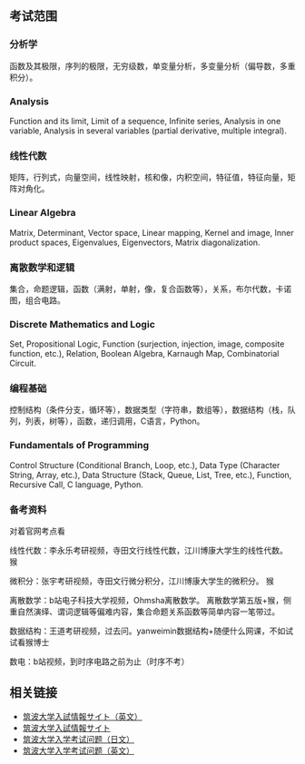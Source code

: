 ## 考试范围

### 分析学
函数及其极限，序列的极限，无穷级数，单变量分析，多变量分析（偏导数，多重积分）。

### Analysis
Function and its limit, Limit of a sequence, Infinite series, Analysis in one variable, Analysis in several variables (partial derivative, multiple integral).

### 线性代数
矩阵，行列式，向量空间，线性映射，核和像，内积空间，特征值，特征向量，矩阵对角化。

### Linear Algebra
Matrix, Determinant, Vector space, Linear mapping, Kernel and image, Inner product spaces, Eigenvalues, Eigenvectors, Matrix diagonalization.

### 离散数学和逻辑
集合，命题逻辑，函数（满射，单射，像，复合函数等），关系，布尔代数，卡诺图，组合电路。

### Discrete Mathematics and Logic
Set, Propositional Logic, Function (surjection, injection, image, composite function, etc.), Relation, Boolean Algebra, Karnaugh Map, Combinatorial Circuit.

### 编程基础
控制结构（条件分支，循环等），数据类型（字符串，数组等），数据结构（栈，队列，列表，树等），函数，递归调用，C语言，Python。

### Fundamentals of Programming
Control Structure (Conditional Branch, Loop, etc.), Data Type (Character String, Array, etc.), Data Structure (Stack, Queue, List, Tree, etc.), Function, Recursive Call, C language, Python.


### 备考资料

对着官网考点看

线性代数：李永乐考研视频，寺田文行线性代数，江川博康大学生的线性代数。 猴

微积分：张宇考研视频，寺田文行微分积分，江川博康大学生的微积分。 猴

离散数学：b站电子科技大学视频，Ohmsha离散数学。 离散数学第五版+猴，侧重自然演绎、谓词逻辑等偏难内容，集合命题关系函数等简单内容一笔带过。

数据结构：王道考研视频，过去问。yanweimin数据结构+随便什么网课，不如试试看猴博士

数电：b站视频，到时序电路之前为止（时序不考）

## 相关链接

- [筑波大学入試情報サイト（英文）](https://ac.tsukuba.ac.jp/en)
- [筑波大学入試情報サイト](https://ac.tsukuba.ac.jp/examination)
- [筑波大学入学考试问题（日文）](https://www.cs.tsukuba.ac.jp/admission/problem.pdf)
- [筑波大学入学考试问题（英文）](https://www.cs.tsukuba.ac.jp/admission/problem-eng.pdf)
